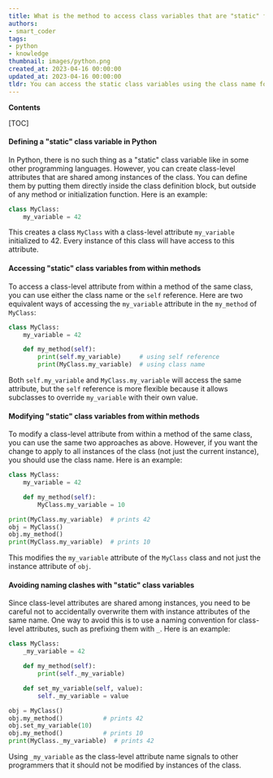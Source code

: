 ```yaml
---
title: What is the method to access class variables that are "static" from within methods?
authors:
- smart_coder
tags:
- python
- knowledge
thumbnail: images/python.png
created_at: 2023-04-16 00:00:00
updated_at: 2023-04-16 00:00:00
tldr: You can access the static class variables using the class name followed by a dot and the variable name within the method.
---
```


**Contents**

[TOC]

#### Defining a "static" class variable in Python

In Python, there is no such thing as a "static" class variable like in some other programming languages. However, you can create class-level attributes that are shared among instances of the class. You can define them by putting them directly inside the class definition block, but outside of any method or initialization function. Here is an example:

```python
class MyClass:
    my_variable = 42
```

This creates a class `MyClass` with a class-level attribute `my_variable` initialized to 42. Every instance of this class will have access to this attribute.

#### Accessing "static" class variables from within methods

To access a class-level attribute from within a method of the same class, you can use either the class name or the `self` reference. Here are two equivalent ways of accessing the `my_variable` attribute in the `my_method` of `MyClass`:

```python
class MyClass:
    my_variable = 42

    def my_method(self):
        print(self.my_variable)     # using self reference
        print(MyClass.my_variable)  # using class name
```

Both `self.my_variable` and `MyClass.my_variable` will access the same attribute, but the `self` reference is more flexible because it allows subclasses to override `my_variable` with their own value.

#### Modifying "static" class variables from within methods

To modify a class-level attribute from within a method of the same class, you can use the same two approaches as above. However, if you want the change to apply to all instances of the class (not just the current instance), you should use the class name. Here is an example:

```python
class MyClass:
    my_variable = 42

    def my_method(self):
        MyClass.my_variable = 10

print(MyClass.my_variable)  # prints 42
obj = MyClass()
obj.my_method()
print(MyClass.my_variable)  # prints 10
```

This modifies the `my_variable` attribute of the `MyClass` class and not just the instance attribute of `obj`.

#### Avoiding naming clashes with "static" class variables

Since class-level attributes are shared among instances, you need to be careful not to accidentally overwrite them with instance attributes of the same name. One way to avoid this is to use a naming convention for class-level attributes, such as prefixing them with `_`. Here is an example:

```python
class MyClass:
    _my_variable = 42

    def my_method(self):
        print(self._my_variable)

    def set_my_variable(self, value):
        self._my_variable = value

obj = MyClass()
obj.my_method()           # prints 42
obj.set_my_variable(10)
obj.my_method()           # prints 10
print(MyClass._my_variable)  # prints 42
```

Using `_my_variable` as the class-level attribute name signals to other programmers that it should not be modified by instances of the class.
